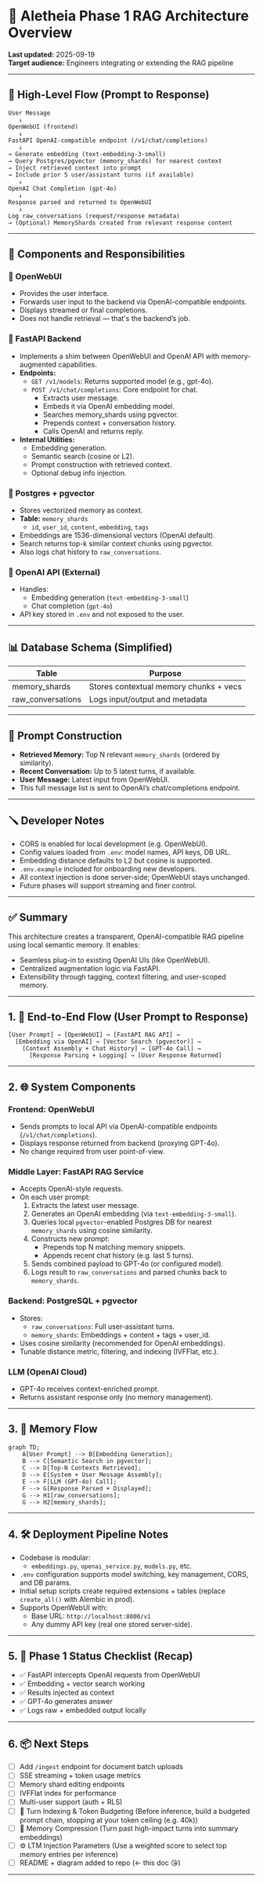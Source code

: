 # 🧠 Aletheia Phase 1 RAG Architecture Overview

**Last updated:** 2025-09-19  
**Target audience:** Engineers integrating or extending the RAG pipeline

---

## 📌 High-Level Flow (Prompt to Response)

```
User Message
   ↓
OpenWebUI (frontend)
   ↓
FastAPI OpenAI-compatible endpoint (/v1/chat/completions)
   ↓
→ Generate embedding (text-embedding-3-small)
→ Query Postgres/pgvector (memory_shards) for nearest context
→ Inject retrieved context into prompt
→ Include prior 5 user/assistant turns (if available)
   ↓
OpenAI Chat Completion (gpt-4o)
   ↓
Response parsed and returned to OpenWebUI
   ↓
Log raw_conversations (request/response metadata)
→ (Optional) MemoryShards created from relevant response content
```

---

## 🧠 Components and Responsibilities

### 🔹 OpenWebUI
- Provides the user interface.
- Forwards user input to the backend via OpenAI-compatible endpoints.
- Displays streamed or final completions.
- Does not handle retrieval — that's the backend’s job.

### 🔹 FastAPI Backend
- Implements a shim between OpenWebUI and OpenAI API with memory-augmented capabilities.
- **Endpoints:**
  - `GET /v1/models`: Returns supported model (e.g., gpt-4o).
  - `POST /v1/chat/completions`: Core endpoint for chat.
    - Extracts user message.
    - Embeds it via OpenAI embedding model.
    - Searches memory_shards using pgvector.
    - Prepends context + conversation history.
    - Calls OpenAI and returns reply.
- **Internal Utilities:**
  - Embedding generation.
  - Semantic search (cosine or L2).
  - Prompt construction with retrieved context.
  - Optional debug info injection.

### 🔹 Postgres + pgvector
- Stores vectorized memory as context.
- **Table:** `memory_shards`
  - `id`, `user_id`, `content`, `embedding`, `tags`
- Embeddings are 1536-dimensional vectors (OpenAI default).
- Search returns top-k similar context chunks using pgvector.
- Also logs chat history to `raw_conversations`.

### 🔹 OpenAI API (External)
- Handles:
  - Embedding generation (`text-embedding-3-small`)
  - Chat completion (`gpt-4o`)
- API key stored in `.env` and not exposed to the user.

---

## 📊 Database Schema (Simplified)
| Table             | Purpose                                 |
|-------------------|-----------------------------------------|
| memory_shards     | Stores contextual memory chunks + vecs   |
| raw_conversations | Logs input/output and metadata           |

---

## 🔄 Prompt Construction
- **Retrieved Memory:** Top N relevant `memory_shards` (ordered by similarity).
- **Recent Conversation:** Up to 5 latest turns, if available.
- **User Message:** Latest input from OpenWebUI.
- This full message list is sent to OpenAI’s chat/completions endpoint.

---

## 🪛 Developer Notes
- CORS is enabled for local development (e.g. OpenWebUI).
- Config values loaded from `.env`: model names, API keys, DB URL.
- Embedding distance defaults to L2 but cosine is supported.
- `.env.example` included for onboarding new developers.
- All context injection is done server-side; OpenWebUI stays unchanged.
- Future phases will support streaming and finer control.

---

## ✅ Summary
This architecture creates a transparent, OpenAI-compatible RAG pipeline using local semantic memory. It enables:
- Seamless plug-in to existing OpenAI UIs (like OpenWebUI).
- Centralized augmentation logic via FastAPI.
- Extensibility through tagging, context filtering, and user-scoped memory.

---

## 1. 🔁 End-to-End Flow (User Prompt to Response)

```
[User Prompt] → [OpenWebUI] → [FastAPI RAG API] →
  [Embedding via OpenAI] → [Vector Search (pgvector)] →
    [Context Assembly + Chat History] → [GPT-4o Call] →
      [Response Parsing + Logging] → [User Response Returned]
```

---

## 2. 🌐 System Components

### **Frontend: OpenWebUI**
* Sends prompts to local API via OpenAI-compatible endpoints (`/v1/chat/completions`).
* Displays response returned from backend (proxying GPT-4o).
* No change required from user point-of-view.

### **Middle Layer: FastAPI RAG Service**
* Accepts OpenAI-style requests.
* On each user prompt:
  1. Extracts the latest user message.
  2. Generates an OpenAI embedding (via `text-embedding-3-small`).
  3. Queries local `pgvector`-enabled Postgres DB for nearest `memory_shards` using cosine similarity.
  4. Constructs new prompt:
     * Prepends top N matching memory snippets.
     * Appends recent chat history (e.g. last 5 turns).
  5. Sends combined payload to GPT-4o (or configured model).
  6. Logs result to `raw_conversations` and parsed chunks back to `memory_shards`.

### **Backend: PostgreSQL + pgvector**
* Stores:
  * `raw_conversations`: Full user-assistant turns.
  * `memory_shards`: Embeddings + content + tags + user_id.
* Uses cosine similarity (recommended for OpenAI embeddings).
* Tunable distance metric, filtering, and indexing (IVFFlat, etc.).

### **LLM (OpenAI Cloud)**
* GPT-4o receives context-enriched prompt.
* Returns assistant response only (no memory management).

---

## 3. 🧩 Memory Flow

```mermaid
graph TD;
    A[User Prompt] --> B[Embedding Generation];
    B --> C[Semantic Search in pgvector];
    C --> D[Top-N Contexts Retrieved];
    D --> E[System + User Message Assembly];
    E --> F[LLM (GPT-4o) Call];
    F --> G[Response Parsed + Displayed];
    G --> H1[raw_conversations];
    G --> H2[memory_shards];
```

---

## 4. 🛠 Deployment Pipeline Notes
* Codebase is modular:
  * `embeddings.py`, `openai_service.py`, `models.py`, etc.
* `.env` configuration supports model switching, key management, CORS, and DB params.
* Initial setup scripts create required extensions + tables (replace `create_all()` with Alembic in prod).
* Supports OpenWebUI with:
  * Base URL: `http://localhost:8000/v1`
  * Any dummy API key (real one stored server-side).

---

## 5. 🚧 Phase 1 Status Checklist (Recap)
* ✅ FastAPI intercepts OpenAI requests from OpenWebUI
* ✅ Embedding + vector search working
* ✅ Results injected as context
* ✅ GPT-4o generates answer
* ✅ Logs raw + embedded output locally

---

## 6. 📦 Next Steps
* [ ] Add `/ingest` endpoint for document batch uploads
* [ ] SSE streaming + token usage metrics
* [ ] Memory shard editing endpoints
* [ ] IVFFlat index for performance
* [ ] Multi-user support (auth + RLS)
* [ ] 🔁 Turn Indexing & Token Budgeting (Before inference, build a budgeted prompt chain, stopping at your token ceiling (e.g. 40k))
* [ ] 🎒 Memory Compression (Turn past high-impact turns into summary embeddings)
* [ ] ⚙️ LTM Injection Parameters (Use a weighted score to select top memory entries per inference)
* [ ] README + diagram added to repo (← this doc 😘)

---

